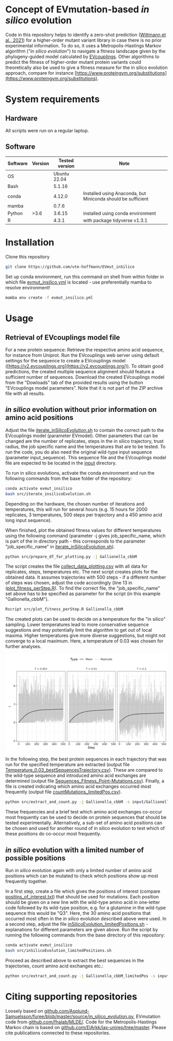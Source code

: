 # Concept of EVmutation-based *in silico* evolution

Code in this repository helps to identify a zero-shot prediction ([Wittmann et al., 2021](https://doi.org/10.1016/j.cels.2021.07.008)) for a higher-order mutant variant library in case there is no prior experimental information. To do so, it uses a Metropolis-Hastings Markov algorithm ("*in silico evolution*") to navigate a fitness landscape given by the phylogeny-guided model calculated by [EVcouplings](https://v2.evcouplings.org/).
Other algorithms to predict the fitness of higher-order mutant protein variants could theoretically also be used to give a fitness measure for the in silico evolution approach, compare for instance [https://www.proteingym.org/substitutions](https://www.proteingym.org/substitutions).

# System requirements

## Hardware

All scripts were run on a regular laptop. 

## Software

| Software | Version | Tested version | Note |
| -------- | ------- | -------------- | --------- |
| OS | | Ubuntu 22.04 | |
| Bash | | 5.1.16 | |
| conda | | 4.12.0 | Installed using Anaconda, but Miniconda should be sufficient |
| mamba | | 0.7.6 | |
| Python | >3.6 | 3.6.15 | installed using conda environment |
| R | | 4.3.1 | with package tidyverse v1.3.1|



# Installation

Clone this repository

```bash
git clone https://github.com/ute-hoffmann/EVmut_inSilico
```

Set up conda environment, run this command on shell from within folder in which file [evmut_insilico.yml](evmut_insilico.yml) is located - use preferentially mamba to resolve environment!

```bash
mamba env create -f evmut_insilico.yml
```

# Usage

## Retrieval of EVcouplings model file

For a new protein sequence: Retrieve the respective amino acid sequence, for instance from Uniprot. Run the EVcouplings web server using default settings for the sequence to create a EVcouplings model ([https://v2.evcouplings.org](https://v2.evcouplings.org/)). To obtain good predictions, the created multiple sequence alignment should feature a sufficient number of sequences. Download the created EVcouplings model from the "Dowloads" tab of the provided results using the button "EVcouplings model parameters". Note that it is not part of the ZIP archive file with all results.

## *in silico* evolution without prior information on amino acid positions

Adjust the file [iterate_inSilicoEvolution.sh](src/iterate_inSilicoEvolution.sh) to contain the correct path to the EVcouplings model (parameter EVmodel). Other parameters that can be changed are the number of replicates, steps in the in silico trajectory, trust radius, the job specific name and the temperatures that are to be tested.
To run the code, you do also need the original wild-type input sequence (parameter input_sequence). This sequence file and the EVcouplings model file are expected to be located in the [input](input) directory. 

To run in silico evolutions, activate the conda environment and run the following commands from the base folder of the repository: 

```bash
conda activate evmut_insilico
bash src/iterate_insilicoEvolution.sh
```

Depending on the hardware, the chosen number of iterations and temperatures, this will run for several hours (e.g. 15 hours for 2000 replicates, 3 temperatures, 500 steps per trajectory and a 450 amino acid long input sequence).

When finished, plot the obtained fitness values for different temperatures using the following command (parameter -j gives job_specific_name, which is part of the in directory path - this corresponds to the parameter "job_specific_name" in [iterate_inSilicoEvolution.sh](src/iterate_inSilicoEvolution.sh)).

```bash
python src/prepare_df_for_plotting.py -j Gallionella_cbbM
```
The script creates the file [collect_data_plotting.csv](results/Gallionella_cbbM/collect_data_plotting.csv) with all data for replicates, steps, temperatures etc. The next script creates plots for the obtained data. It assumes trajectories with 500 steps - if a different number of steps was chosen, adjust the code accordingly (line 13 in ([plot_fitness_perStep.R](src/plot_fitness_perStep.R)). To find the correct file, the "job_specific_name" set above has to be specified as parameter for the script (in this example "Gallionella_cbbM").

```bash
Rscript src/plot_fitness_perStep.R Gallionella_cbbM
```

The created plots can be used to decide on a temperature for the "in silico" sampling. Lower temperatures lead to more conservative sequence suggestions and may potentially limit the algorithm to get out of local maxima. Higher temperatures give more diverse suggestions, but might not converge to a local maximum. Here, a temperature of 0.03 was chosen for further analyses.

![alt text](results/Gallionella_cbbM/collect_data_plotting.png "Average fitness of variants after certain number of steps in MCMC, for different temperatures")

In the following step, the best protein sequences in each trajectory that was run for the specified temperature are extracted (output file [Temperature_0.03_bestSequencesTrajectory.csv](results/Gallionella_cbbM/Temperature_0.03_bestSequencesTrajectory.csv)). These are compared to the wild-type sequence and introduced amino acid exchanges are determined (output file [Sequences_Fitness_Point-Mutations.csv](results/Gallionella_cbbM/Sequences_Fitness_Point-Mutations.csv)). Finally, a file is created indicating which amino acid exchanges occurred most frequently (output file [countMutations_limitedPos.csv](results/Gallionella_cbbM/countMutations_limitedPos.csv)).

```bash
python src/extract_and_count.py -j Gallionella_cbbM -s input/Gallionella_Rubisco.txt -T 0.03
```

These frequencies and a brief test which amino acid exchanges co-occur most frequently can be used to decide on protein sequences that should be tested experimentally. Alternatively, a sub-set of amino acid positions can be chosen and used for another round of in silico evolution to test which of these positions do co-occur most frequently. 

## *in silico* evolution with a limited number of possible positions

Run *in silico* evolution again with only a limited number of amino acid positions which can be mutated to check which positions show up most frequently together.

In a first step, create a file which gives the positions of interest (compare [positins_of_interest.txt](input/positions_of_interest.txt)) that should be used for mutations. Each position should be given on a new line with the wild-type amino acid in one-letter code followed by its wild-type position, e.g. for a glutamine in the wild-type sequence this would be "Q3". Here, the 30 amino acid positions that occurred most often in the *in silico* evolution described above were used. 
In a second step, adjust the file [inSilicoEvolution_limitedPositions.sh](src/inSilicoEvolution_limitedPositions.sh) - explanations for different parameters are given above. Run the script by running the following commands from the base directory of this repository:

```bash
conda activate evmut_insilico
bash src/inSilicoEvolution_limitedPositions.sh
```

Proceed as described above to extract the best sequences in the trajectories, count amino acid exchanges etc.: 

```bash
python src/extract_and_count.py -j Gallionella_cbbM_limitedPos -s input/Gallionella_Rubisco.txt -T 0.03
```

# Citing supporting repositories

Loosely based on [github.com/Asplund-Samuelsson/furee/blob/master/source/in_silico_evolution.py](https://github.com/Asplund-Samuelsson/furee/blob/master/source/in_silico_evolution.py),
EVmutation code from [github.com/fhalab/MLDE/](https://github.com/fhalab/MLDE/). Code for the Metropolis-Hastings Markov chain is based on [github.com/ElArkk/jax-unirep/tree/master](https://github.com/ElArkk/jax-unirep/tree/master). Please cite publications connected to these repositories.


